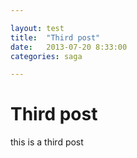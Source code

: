 ```yaml
---

layout: test
title:  "Third post"
date:   2013-07-20 8:33:00
categories: saga

---
```



# Third post

this is a third post
